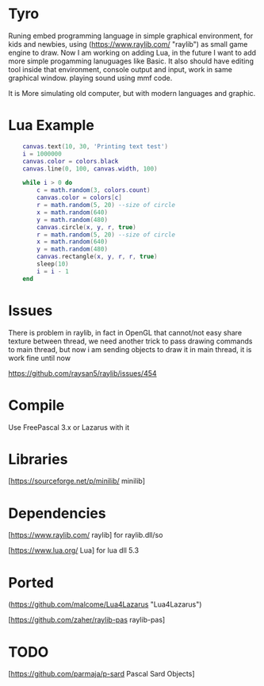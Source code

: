 # Tyro

Runing embed programming language in simple graphical environment, for kids and newbies, using (https://www.raylib.com/ "raylib") as small game engine to draw.
Now I am working on adding Lua, in the future I want to add more simple progamming lanuguages like Basic.
It also should have editing tool inside that environment, console output and input, work in same graphical window.
playing sound using mmf code.

It is More simulating old computer, but with modern languages and graphic.

# Lua Example

```lua
    canvas.text(10, 30, 'Printing text test')
    i = 1000000
    canvas.color = colors.black
    canvas.line(0, 100, canvas.width, 100)

    while i > 0 do
        c = math.random(3, colors.count)
        canvas.color = colors[c]
        r = math.random(5, 20) --size of circle
        x = math.random(640)
        y = math.random(480)
        canvas.circle(x, y, r, true)
        r = math.random(5, 20) --size of circle
        x = math.random(640)
        y = math.random(480)
        canvas.rectangle(x, y, r, r, true)
        sleep(10)
        i = i - 1
    end
```

# Issues

There is problem in raylib, in fact in OpenGL that cannot/not easy share texture between thread, we need another trick to pass drawing commands to main thread, but now i am sending objects to draw it in main thread, it is work fine until now

https://github.com/raysan5/raylib/issues/454

# Compile

Use FreePascal 3.x or Lazarus with it

# Libraries

[https://sourceforge.net/p/minilib/ minilib]

# Dependencies

[https://www.raylib.com/ raylib] for raylib.dll/so

[https://www.lua.org/ Lua] for lua dll 5.3

# Ported

(https://github.com/malcome/Lua4Lazarus "Lua4Lazarus")

[https://github.com/zaher/raylib-pas raylib-pas]

# TODO

[https://github.com/parmaja/p-sard Pascal Sard Objects]

